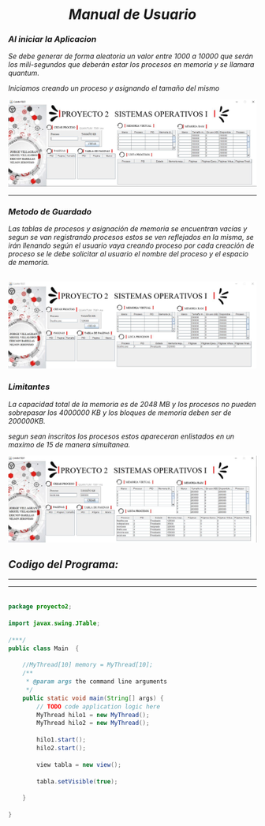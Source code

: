# *<center>  **Manual de Usuario**  </center>*


### ***Al iniciar la Aplicacion***

*Se debe generar de forma aleatoria un valor entre 1000 a 10000 que serán los mili-segundos que deberán estar los procesos en memoria y se llamara quantum.*

*Iniciamos creando un proceso y asignando el tamaño del mismo* 

![Markdown](Readme\01.JPG)

---

### ***Metodo de Guardado***

*Las tablas de procesos y asignación de memoria se encuentran vacías y segun se van registrando procesos estos se ven reflejados en la misma, se irán llenando según el usuario vaya creando proceso por cada creación de proceso se le debe solicitar al usuario el nombre del proceso y el espacio de memoria.*

![Markdown](Readme\02.JPG)
---

### ***Limitantes***

*La capacidad total de la memoria es de 2048 MB y los procesos no pueden sobrepasar los 4000000 KB y los bloques de memoria deben ser de 200000KB.*

*segun sean inscritos los procesos estos apareceran enlistados en un maximo de 15 de manera simultanea.*

![Markdown](Readme\03.JPG)

## ***Codigo del Programa:***

---
---

~~~java

package proyecto2;

import javax.swing.JTable;

/***/
public class Main  {
    
    //MyThread[10] memory = MyThread[10];
    /**
     * @param args the command line arguments
     */
    public static void main(String[] args) {
        // TODO code application logic here
        MyThread hilo1 = new MyThread();
        MyThread hilo2 = new MyThread();
        
        hilo1.start();
        hilo2.start();
        
        view tabla = new view();
        
        tabla.setVisible(true);
        
    }
    
}
~~~

